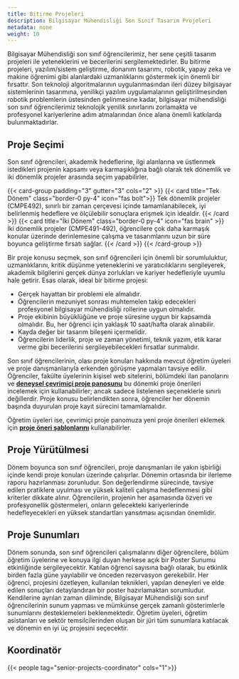 ```yaml
---
title: Bitirme Projeleri
description: Bilgisayar Mühendisliği Son Sınıf Tasarım Projeleri
metadata: none
weight: 10
---
```


Bilgisayar Mühendisliği son sınıf öğrencilerimiz, her sene çeşitli tasarım projeleri ile yeteneklerini ve becerilerini sergilemektedirler. Bu bitirme projeleri, yazılım/sistem geliştirme, donanım tasarımı, robotik, yapay zeka ve makine öğrenimi gibi alanlardaki uzmanlıklarını göstermek için önemli bir fırsattır. Son teknoloji algoritmalarının uygulanmasından ileri düzey bilgisayar sistemlerinin tasarımına, yenilikçi yazılım uygulamalarının geliştirilmesinden robotik problemlerin üstesinden gelinmesine kadar, bilgisayar mühendisliği son sınıf öğrencilerimiz teknolojik yenilik sınırlarını zorlamakta ve profesyonel kariyerlerine adım atmalarından önce alana önemli katkılarda bulunmaktadırlar.

## Proje Seçimi

Son sınıf öğrencileri, akademik hedeflerine, ilgi alanlarına ve üstlenmek istedikleri projenin kapsamı veya karmaşıklığına bağlı olarak tek dönemlik ve iki dönemlik projeler arasında seçim yapabilirler.

{{< card-group padding="3" gutter="3" cols="2" >}}
{{< card title="Tek Dönem" class="border-0 py-4" icon="fas bolt">}}
Tek dönemlik projeler (CMPE492), sınırlı bir zaman çerçevesi içinde tamamlanabilecek, iyi belirlenmiş hedeflere ve ölçülebilir sonuçlara erişmek için idealdir. {{< /card >}}
{{< card title="İki Dönem" class="border-0 py-4" icon="fas brain" >}} İki dönemlik projeler (CMPE491-492), öğrencilere çok daha karmaşık konular üzerinde derinlemesine çalışma ve tasarımlarını uzun bir süre boyunca geliştirme fırsatı sağlar.
{{< /card >}}
{{< /card-group >}}

Bir proje konusu seçmek, son sınıf öğrencileri için önemli bir sorumluluktur, uzmanlıklarını, kritik düşünme yeteneklerini ve yaratıcılıklarını sergileyerek, akademik bilgilerini gerçek dünya zorlukları ve kariyer hedefleriyle uyumlu hale getirir. Esas olarak, ideal bir bitirme projesi:

- Gerçek hayattan bir problemi ele almalıdır.
- Öğrencilerin mezuniyet sonrası muhtemelen takip edecekleri profesyonel bilgisayar mühendisliği rollerine uygun olmalıdır.
- Proje ekibinin büyüklüğüne ve proje süresine uygun bir kapsamda olmalıdır. Bu, her öğrenci için yaklaşık 10 saat/hafta olarak alınabilir.
- Kayda değer bir tasarım bileşeni içermelidir.
- Öğrencilerin liderlik, proje ve zaman yönetimi, teknik yazım, etik karar verme gibi becerilerini sergileyebilecekleri fırsatlar sunmalıdır.

Son sınıf öğrencilerinin, olası proje konuları hakkında mevcut öğretim üyeleri ve proje danışmanlarıyla erkenden görüşme yapmaları tavsiye edilir. Öğrenciler, fakülte üyelerinin kişisel web sitelerini, bölümdeki ilan panolarını ve [**deneysel çevrimiçi proje panosunu**](https://github.com/orgs/bouncmpe/projects/16) bu dönemki proje önerileri incelemek için kullanabilirler; ancak sadece listelenen seçeneklerle sınırlı değillerdir. Proje konusu belirlendikten sonra, öğrenciler her dönemin başında duyurulan proje kayıt sürecini tamamlamalıdır.

Öğretim üyeleri ise, çevrimiçi proje panomuza yeni proje önerileri eklemek için [**proje öneri şablonlarını**](https://github.com/bouncmpe/capstone/issues/new/choose) kullanabilirler.

## Proje Yürütülmesi

Dönem boyunca son sınıf öğrencileri, proje danışmanları ile yakın işbirliği içinde kendi proje konuları üzerinde çalışırlar. Dönemin ortasında bir ilerleme raporu hazırlanması zorunludur. Son değerlendirme sürecinde, tavsiye edilen pratiklere uyulması ve yüksek kaliteli çalışma hedeflenmesi gibi kriterler dikkate alınır. Öğrencilerin, projenin her aşamasında özveri ve profesyonellik göstermeleri, onların gelecekteki kariyerlerinde hedefleyecekleri en yüksek standartları yansıtması açısından önemlidir.

## Proje Sunumları

Dönem sonunda, son sınıf öğrencileri çalışmalarını diğer öğrencilere, bölüm öğretim üyelerine ve konuya ilgi duyan herkese açık bir Poster Sunumu etkinliğinde sergileyecektir. Katılan öğrenci sayısına bağlı olarak, bu etkinlik birden fazla güne yayılabilir ve önceden rezervasyon gerekebilir. Her öğrenci, projesini özetleyen, kullanılan teknikleri, yapılan deneyleri ve elde edilen sonuçları detaylandıran bir poster hazırlamaktan sorumludur. Kendilerine ayrılan zaman diliminde, Bilgisayar Mühendisliği son sınıf öğrencilerinin sunum yapması ve mümkünse gerçek zamanlı gösterimlerle sunumlarını desteklemeleri beklenmektedir. Öğretim üyeleri, öğretim asistanları ve sektör temsilcilerinden oluşan bir jüri tüm sunumlara katılacak ve dönemin en iyi üç projesini seçecektir.

## Koordinatör

{{< people tag="senior-projects-coordinator" cols="1">}}
